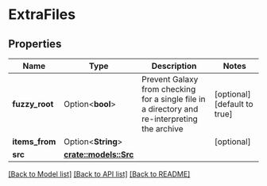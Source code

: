 # ExtraFiles

## Properties

Name | Type | Description | Notes
------------ | ------------- | ------------- | -------------
**fuzzy_root** | Option<**bool**> | Prevent Galaxy from checking for a single file in a directory and re-interpreting the archive | [optional][default to true]
**items_from** | Option<**String**> |  | [optional]
**src** | [**crate::models::Src**](Src.md) |  | 

[[Back to Model list]](../README.md#documentation-for-models) [[Back to API list]](../README.md#documentation-for-api-endpoints) [[Back to README]](../README.md)


